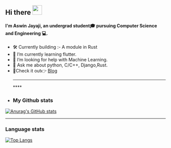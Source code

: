 ## Hi there <img src="https://raw.githubusercontent.com/MartinHeinz/MartinHeinz/master/wave.gif" width="30px">

#### I'm Aswin Jayaji, an undergrad student🎓 pursuing Computer Science and Engineering 💻.
- 🛠 Currently building :- A module in Rust
- 🌱 I’m currently learning flutter.
- 🤔 I’m looking for help with Machine Learning.
- 💬 Ask me about python, C/C++, Django,Rust.
- 📌Check it out👉 <a href="http://aswinjayaji.herokuapp.com/">Blog</a><hr>****
- ### My Github stats
[![Anurag's GitHub stats](https://github-readme-stats.vercel.app/api?username=aswinjayaji&show_icons=true&theme=radical)](https://github.com/anuraghazra/github-readme-stats)<hr>
### Language stats
[![Top Langs](https://github-readme-stats.vercel.app/api/top-langs/?username=aswinjayaji&theme=radical)](https://github.com/anuraghazra/github-readme-stats)

<!--
**aswinjayaji/aswinjayaji** is a ✨ _special_ ✨ repository because its `README.md` (this file) appears on your GitHub profile.

Here are some ideas to get you started:

- 🔭 I’m currently working on ...
- 🌱 I’m currently learning ...
- 👯 I’m looking to collaborate on ...
- 🤔 I’m looking for help with ...
- 💬 Ask me about ...
- 📫 How to reach me: ...
- 😄 Pronouns: ...
- ⚡ Fun fact: ...
-->
